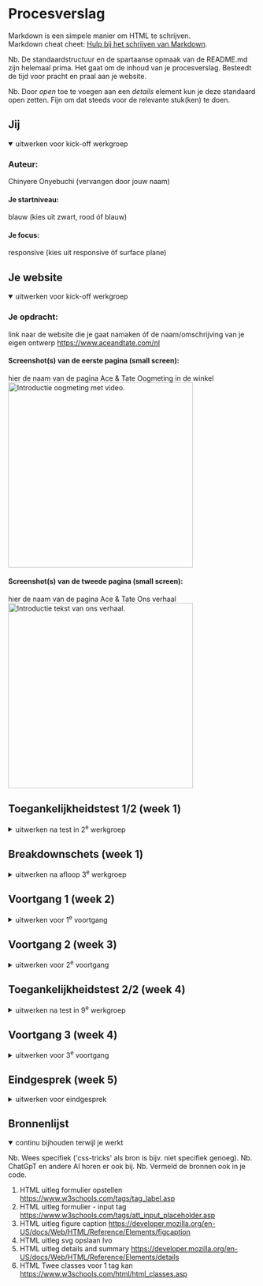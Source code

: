 # Procesverslag
Markdown is een simpele manier om HTML te schrijven.  
Markdown cheat cheet: [Hulp bij het schrijven van Markdown](https://github.com/adam-p/markdown-here/wiki/Markdown-Cheatsheet).

Nb. De standaardstructuur en de spartaanse opmaak van de README.md zijn helemaal prima. Het gaat om de inhoud van je procesverslag. Besteedt de tijd voor pracht en praal aan je website.

Nb. Door *open* toe te voegen aan een *details* element kun je deze standaard open zetten. Fijn om dat steeds voor de relevante stuk(ken) te doen.





## Jij

<details open>
  <summary>uitwerken voor kick-off werkgroep</summary>

  ### Auteur:
  Chinyere Onyebuchi (vervangen door jouw naam)

  #### Je startniveau:
  blauw (kies uit zwart, rood óf blauw)

  #### Je focus:
  responsive (kies uit responsive óf surface plane)
 
</details>





## Je website

<details open>
  <summary>uitwerken voor kick-off werkgroep</summary>

  ### Je opdracht:
  link naar de website die je gaat namaken óf de naam/omschrijving van je eigen ontwerp
  https://www.aceandtate.com/nl

  #### Screenshot(s) van de eerste pagina (small screen): 
  hier de naam van de pagina  Ace & Tate Oogmeting in de winkel
  <img src="readme-images/aceandtate_oogmeting_pagina.png" width="375px" alt="Introductie oogmeting met video.">

  #### Screenshot(s) van de tweede pagina (small screen):
  hier de naam van de pagina Ace & Tate Ons verhaal 
  <img src="readme-images/aceandtate_verhaal_pagina.png" width="375px" alt="Introductie tekst van ons verhaal.">
 
</details>



## Toegankelijkheidstest 1/2 (week 1)

<details>
  <summary>uitwerken na test in 2<sup>e</sup> werkgroep</summary>

  ### Bevindingen
  Lijst met je bevindingen die in de test naar voren kwamen:
1. Er zijn een paar foutmeldingen op de pagina's. 
2. Het lijkt erop dat je niet met toetsen door de pagina's kun navigeren, alleen scrollen.
3. Er wordt niet overal gebruik gemaakt van headings.
4. Veel afbeeldingen bevatten alternatieve tekst die niet beschrijvend genoeg is. 
5. Video's kunnen niet gepauzeerd worden, er wordt gebruik gemaakt van autoplay.
6. Het lijkt erop dat het niet mogelijk is om links te skippen.
7. Er is geen dark of light mode.
8. Het lijkt erop dat je tekst niet kunt vergroten, je alleen inzoomen op de pagina.
9. Contrast?
</details>



## Breakdownschets (week 1)

<details>
  <summary>uitwerken na afloop 3<sup>e</sup> werkgroep</summary>

  ### de hele pagina: 
  <img src="readme-images/FED_breakdownsketch.jpg" width="375px" alt="breakdown van de hele pagina">

  ### dynamisch deel (bijv menu): 
  <img src="readme-images/FED_breakdownsketch_kopie.jpg" width="375px" alt="breakdown van een dynamisch deel">


</details>





## Voortgang 1 (week 2)

<details>
  <summary>uitwerken voor 1<sup>e</sup> voortgang</summary>

  ### Stand van zaken
  hier dit ging goed & dit was lastig (neem ook screenshots op van delen van je website en code)

Goed
1. Wat over het algemeen goed ging was het schrijven van de HTML voor beide pagina's. Doordat ik een breakdownsketch had gemaakt kon ik gelijk aan de slag zonder al te veel na te denken. Hier heb ik een paar kleine dingen toegevoegd of aangepast maar voor de rest klopte de basis structuur naar mijn gevoel al. 

2. Wat verder nog goed ging was het toepassen van de 'details and summary' tags binnen mijn HTML voor de oogmeting pagina. Hier was ik eerst niet bekend mee maar door de tip van Ivo heb ik op MDN hier informatie over gevonden en was het ook heel makkelijk om toe te passen. Wat ik ook heel fijn vind is dat je gelijk kunt zien dat het werkt. 
<img src="readme-images/v1_uitklapsectie_website.png" width="375px" alt="Frequently asked questioned uitklap weergave">

Lastig
1. Wat ik lastig vond was het opslaan van afbeeldingen. Op mijn website waren er een aantal afbeelding die ik niet door op de rechtermuisknop te drukken kon opslaan. Door te inspecteren ben ik uiteindelijk wel achter de bron gekomen. Soms merk ik dat dit nog wel lastig kan zijn omdat het soms wat zoekwerk kan vereisen door de hoeveelheid code. Daarbij werkt het ook niet voor alle afbeeldingen. Voor een aantal iconen in de header en footer kan ik bijvoorbeeld geen image tag vinden waardoor ik deze niet kan opslaan. Op de afbeeldingen is het verschil te zien. Dit is dan ook iets wat ik wil bespreken. 
<img src="readme-images/v1_imgfound.png" width="375px" alt="Link gevonden van de afbeelding bij het inspecteren van de Ace and tate website">
<img src="readme-images/v1_imgnotfound.png" width="375px" alt="Link komt niet tevoorschijn van de afbeelding bij het inspecteren van de Ace and tate website">

2. Verder twijfel ik over hoe ik de HTML voor de header ga moeten schrijven. Nou denk ik daarvoor dat ik weer gebruik zal moeten van maken 'details and summary' maar doordat het mij niet lukte om de iconen op te slaan heb ik dit niet goed kunnen testen. Ik heb het nu voor een klein stuk getest met een andere afbeelding wat op de afbeelding te zien is, alleen twijfel ik of dat klopt. 
<img src="readme-images/v1_codeheader.png" width="375px" alt="Code van het uitklapgedeelte van de header">
<img src="readme-images/v1_header_website.png" width="375px" alt="Website weergave waarbij het woord brillen tevoorschijnkomt als er op de afbeelding geklikt wordt">


  ### Agenda voor meeting
  samen met je groepje opstellen

  | student 1      | student 2          | student 3    | student 4        |
  | ---            | ---                | ---          | ---              |
  | dit bespreken  | en dit             | en ik dit    | en dan ik dat    |
  | en dat ook nog | dit als er tijd is | nog een punt | dit wil ik zeker |
  | ...            | ...                | ...          | ...              |

Mijn vragen: 
1. Is er een manier om iconen op te slaan als het via het inspecteren niet lukt? Of mag je dan een zelfde soort icoon online opzoeken? (Kan ook screenshot maken natuurlijk en backgroundremover) 
2. Klopt de code die ik nu heb voor het uitklapmenu in de header?  
3. De validator geeft aan dat de header geen heading bevat. Moet ook daar een "verborgen" header gemaakt worden? 
4. Moet ik links toevoegen aan img grid van instagram posts? 
5. Moeten de twee pagina's die je maakt wel naar elkaar toe kunnen navigeren? 
6. Wat plaatsen bij form action?
7. Voor wat een id aanmaken regel 106? De validator geeft aan dat het moet. 
8. Mag je iconen in html gebruiken of moet je a.d.v. een ol stijlen? Gaat om frequent asked questions gedeelte.
9. Voor grote spaties door p en link gebruik kun je stijlen met CSS, klopt dat?

  ### Verslag van meeting
  hier na afloop snel de uitkomsten van de meeting vastleggen

Antwoorden:
1. Je kunt het beste de website icon.js gebruiken om iconen als svg toe te voegen. Als je een icoon aanklikt kopieren je de code van het icoon en dan kun je deze in je code plaatsen. (done)
2. Ja, je kunt summary and details gebruiken voor het hamburger menu. (done)
3. Ja, het beste is om wel een heading toe te voegen zodat het voor een screenreader goed te lezen is. 
4. Meestal wel maar hoeft niet per se in dit geval. 
5. Vergeten te vragen 
6. Is voor deze opdracht n.v.t. aangezien dit gebruikt wordt om naar echt naar andere pagina's te kunnen gaan. 
7. Je moet een id aanmaken voor de checkbox waaraan het label gelinkt is zodat het voor de browser duidelijk is.
8. Beide niet, beter om svg te vinden en die te gebruiken door een image tag toe te voegen. (done)
9. Nee, beter om de a link tag binnen de p tag te plaatsen. (done)

+ Een link maken van de afbeelding van het logo aangezien dit ook klikbaar is. (done)

</details>





## Voortgang 2 (week 3)

<details>
  <summary>uitwerken voor 2<sup>e</sup> voortgang</summary>

  ### Stand van zaken
  hier dit ging goed & dit was lastig (neem ook screenshots op van delen van je website en code)

  Goed
  1. Voor mijn gevoel heb ik niet teveel classes of id's gebruikt dus dat gaat voor mijn gevoel wel goed. Ik kijk eerst echt of een element op een andere manier geselecteerd kunnen worden.

  2. Wat verder denk ik ook goed gaat is het indelen van mijn css. Toen ik begon was het heel slordig en stonden sommige dingen dubbel maar dat heb ik nu allemaal georganiseerd waardoor ik een beter overzicht heb. 

<img src="readme-images/v2_css.png" width="375px" alt="Indeling css">


  Lastig
  1. Het positioneren van de elementen in de header gaat ook lastig. Ik heb dit eerst met grid geprobeerd maar kwam er niet uit. Met flexbox ben ik een stuk verder gekomen maar de iconen heb ik nog niet allemaal op de juiste plaats kunnen krijgen. Daarnaast heb ik ook nog geen idee hoe ik het hamburger menu moet oplossen.
<img src="readme-images/v2_header.png" width="375px" alt="Weergave van header in browser">

  2. Het selecteren van de juiste selector. Ik merk dat ik nog erg door de war raak met nth-child en nth-of-type. Nu probeer ik steeds beide om te kijken of het lukt.


  ### Agenda voor meeting
  samen met je groepje opstellen

  | student 1      | student 2          | student 3    | student 4        |
  | ---            | ---                | ---          | ---              |
  | dit bespreken  | en dit             | en ik dit    | en dan ik dat    |
  | en dat ook nog | dit als er tijd is | nog een punt | dit wil ik zeker |
  | ...            | ...                | ...          | ...              |


  ### Verslag van meeting
  hier na afloop snel de uitkomsten van de meeting vastleggen

Mijn vragen/problemen
1. Ik kom er met de header niet uit. Grid geprobeerd, niet gelukt met flexbox verder gekomen maar positioneren van iconen lukt niet goed en het uitklap menu.
2. De validator geeft aan 'Start tag “body” seen but an element of the same type was already open.' Er is echter geen tweede body tag, wat houdt dit in?
3. Er moet een lijn tussen img en onze winkels zijn maar dit lukt mij niet om toe te voegen. Nummering van child vind ik onduidelijk.
4. Hoe kun je een checkbox selecteren om te stijlen? input type=["checkbox"] werkt niet, ook andere dingen geprobeerd.
5. Hoe kan ik de witruimte weghalen voor de link 'privacybeleid'?
6. Hoe kan ik laatste img in footer selecteren? last-child of nth type werkt niet
7. Is het erg als ik soortgelijke kleuren kies en niet die met dezelfde hexcode? Kan de hexcodes niet vinden bij het inspecteren. 
8. Moeten alle kleuren in de root of alleen de meest gebruikte? Fonts?
9. Zijn alt teksten nodig voor svg's? 

</details>





## Toegankelijkheidstest 2/2 (week 4)

<details>
  <summary>uitwerken na test in 9<sup>e</sup> werkgroep</summary>

  ### Bevindingen
  Lijst met je bevindingen die in de test naar voren kwamen (geef ook aan wat er verbeterd is):

</details>





## Voortgang 3 (week 4)

<details>
  <summary>uitwerken voor 3<sup>e</sup> voortgang</summary>

  ### Stand van zaken
  hier dit ging goed & dit was lastig (neem ook screenshots op van delen van je website en code)

Goed



Lastig

  ### Agenda voor meeting
  samen met je groepje opstellen

  | student 1      | student 2          | student 3    | student 4        |
  | ---            | ---                | ---          | ---              |
  | dit bespreken  | en dit             | en ik dit    | en dan ik dat    |
  | en dat ook nog | dit als er tijd is | nog een punt | dit wil ik zeker |
  | ...            | ...                | ...          | ...              |


  ### Verslag van meeting
  hier na afloop snel de uitkomsten van de meeting vastleggen

  - punt 1
  - punt 2
  - nog een punt
  - ...

</details>





## Eindgesprek (week 5)

<details>
  <summary>uitwerken voor eindgesprek</summary>

  ### Je uitkomst - karakteristiek screenshots:
  <img src="readme-images/dummy-plaatje.jpg" width="375px" alt="uitomst opdracht 1">


  ### Dit ging goed/Heb ik geleerd: 
  Korte omschrijving met plaatjes

  <img src="readme-images/dummy-plaatje.jpg" width="375px" alt="top">


  ### Dit was lastig/Is niet gelukt:
  Korte omschrijving met plaatjes

  <img src="readme-images/dummy-plaatje.jpg" width="375px" alt="bummer">
</details>





## Bronnenlijst

<details open>
  <summary>continu bijhouden terwijl je werkt</summary>

  Nb. Wees specifiek ('css-tricks' als bron is bijv. niet specifiek genoeg). 
  Nb. ChatGpT en andere AI horen er ook bij.
  Nb. Vermeld de bronnen ook in je code.

  1. HTML uitleg formulier opstellen https://www.w3schools.com/tags/tag_label.asp 
  2. HTML uitleg formulier - input tag https://www.w3schools.com/tags/att_input_placeholder.asp
  3. HTML uitleg figure caption https://developer.mozilla.org/en-US/docs/Web/HTML/Reference/Elements/figcaption
  4. HTML uitleg svg opslaan Ivo 
  5. HTML uitleg details and summary https://developer.mozilla.org/en-US/docs/Web/HTML/Reference/Elements/details
  6. HTML Twee classes voor 1 tag kan https://www.w3schools.com/html/html_classes.asp

</details>